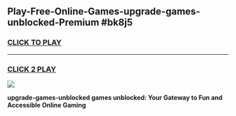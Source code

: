 
## Play-Free-Online-Games-upgrade-games-unblocked-Premium #bk8j5
<h3>
<a href="https://premium.freeplayer.one?title=upgrade-games-unblocked&ref=8M">CLICK TO PLAY</a></h3>
<hr>

<h3>
<a href="https://premium.freeplayer.one?title=upgrade-games-unblocked&ref=8M">CLICK 2 PLAY</a>
  
</h3>

<a href="https://premium.freeplayer.one?title=upgrade-games-unblocked&ref=8M"><img src="https://clearcache.store/games.png"></a>


**upgrade-games-unblocked games unblocked: Your Gateway to Fun and Accessible Online Gaming**
